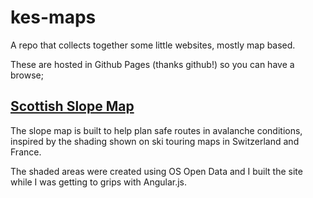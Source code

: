 # kes-maps
A repo that collects together some little websites, mostly map based.  

These are hosted in Github Pages (thanks github!) so you can have a browse;

## [Scottish Slope Map](http://maps.kesterton.org.uk/slope/)
The slope map is built to help plan safe routes in avalanche conditions, inspired by the shading shown on ski touring maps in Switzerland and France.  

The shaded areas were created using OS Open Data and I built the site while I was getting to grips with Angular.js.


